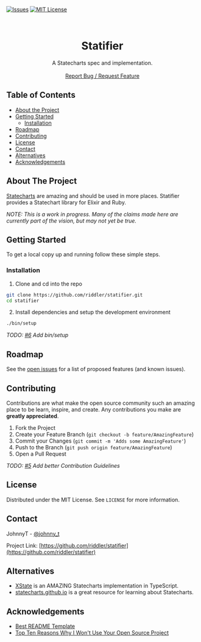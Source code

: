 <!--
*** See https://github.com/othneildrew/Best-README-Template for a great README template
-->

<!-- PROJECT SHIELDS -->
<!--
*** Markdown "reference style" links are used here for readability.
*** Reference links are enclosed in brackets [ ] instead of parentheses ( ).
*** See the bottom of this document for the declaration of the reference variables
*** for the actual URLs.
*** See: https://www.markdownguide.org/basic-syntax/#reference-style-links
-->
[![Issues][issues_shield]][issues_url]
[![MIT License][license_shield]][license_url]

<!-- PROJECT LOGO -->
<br />
<p align="center">
  <h1 align="center">Statifier</h1>

  <p align="center">
    A Statecharts spec and implementation.
    <br />
    <br />
    <a href="https://github.com/riddler/statifier/issues">Report Bug / Request Feature</a>
  </p>
</p>



<!-- TABLE OF CONTENTS -->
## Table of Contents

  * [About the Project](#about-the-project)
  * [Getting Started](#getting-started)
    * [Installation](#installation)
  * [Roadmap](#roadmap)
  * [Contributing](#contributing)
  * [License](#license)
  * [Contact](#contact)
  * [Alternatives](#alternatives)
  * [Acknowledgements](#acknowledgements)



<!-- ABOUT THE PROJECT -->
## About The Project

  [Statecharts][statecharts_url] are amazing and should be used in more places.
  Statifier provides a Statechart library for Elixir and Ruby.

  _NOTE: This is a work in progress.
  Many of the claims made here are currently part of the vision, but may not yet be true._



<!-- GETTING STARTED -->
## Getting Started

  To get a local copy up and running follow these simple steps.

  ### Installation
   
  1. Clone and cd into the repo
  ```sh
  git clone https://github.com/riddler/statifier.git
  cd statifier
  ```
  2. Install dependencies and setup the development environment
  ```sh
  ./bin/setup
  ```
  _TODO: [#6](/../../issues/6) Add bin/setup_
  


<!-- ROADMAP -->
## Roadmap

  See the [open issues](https://github.com/riddler/statifier/issues) for a list of proposed features (and known issues).



<!-- CONTRIBUTING -->
## Contributing

  Contributions are what make the open source community such an amazing place to be learn, inspire, and create. Any contributions you make are **greatly appreciated**.

  1. Fork the Project
  2. Create your Feature Branch (`git checkout -b feature/AmazingFeature`)
  3. Commit your Changes (`git commit -m 'Adds some AmazingFeature'`)
  4. Push to the Branch (`git push origin feature/AmazingFeature`)
  5. Open a Pull Request

  _TODO: [#5](/../../issues/5) Add better Contribution Guidelines_



<!-- LICENSE -->
## License

  Distributed under the MIT License. See `LICENSE` for more information.



<!-- CONTACT -->
## Contact

  JohnnyT - [@johnny_t](https://twitter.com/johnny_t)

  Project Link: [https://github.com/riddler/statifier](https://github.com/riddler/statifier)



<!-- ALTERNATIVES -->
## Alternatives

  * [XState][xstate_url] is an AMAZING Statecharts implementation in TypeScript.
  * [statecharts.github.io][statecharts_url] is a great resource for learning about Statecharts.



<!-- ACKNOWLEDGEMENTS -->
## Acknowledgements

  * [Best README Template][readme_template_url]
  * [Top Ten Reasons Why I Won't Use Your Open Source Project][top_ten_reasons_url]



<!-- MARKDOWN LINKS & IMAGES -->
<!-- https://www.markdownguide.org/basic-syntax/#reference-style-links -->

[issues_shield]: https://img.shields.io/github/issues/riddler/statifier.svg?style=flat-square
[issues_url]: https://github.com/riddler/statifier/issues
[license_shield]: https://img.shields.io/github/license/riddler/statifier.svg?style=flat-square
[license_url]: https://github.com/riddler/statifier/blob/master/LICENSE

[statecharts_url]: https://statecharts.github.io/

[xstate_url]: https://xstate.js.org/

[top_ten_reasons_url]: https://changelog.com/posts/top-ten-reasons-why-i-wont-use-your-open-source-project
[readme_template_url]: https://github.com/othneildrew/Best-README-Template
